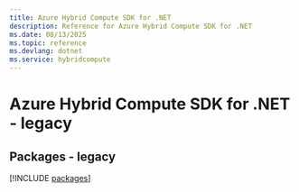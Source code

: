 ```yaml
---
title: Azure Hybrid Compute SDK for .NET
description: Reference for Azure Hybrid Compute SDK for .NET
ms.date: 08/13/2025
ms.topic: reference
ms.devlang: dotnet
ms.service: hybridcompute
---
```

# Azure Hybrid Compute SDK for .NET - legacy
## Packages - legacy
[!INCLUDE [packages](hybrid-compute-index.md)]